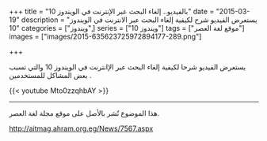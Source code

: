 +++
title = "بالفيديو.. إلغاء البحث عبر الإنترنت في الويندوز 10"
date = "2015-03-19"
description = "يستعرض الفيديو شرح لكيفية إلغاء البحث عبر الانترنت في الويندوز 10"
categories = ["ويندوز",]
series = ["ويندوز 10"]
tags = ["موقع لغة العصر"]
images = ["images/2015-635623725972894177-289.png"]

+++

يستعرض الفيديو شرحا لكيفية إلغاء البحث عبر الإانترنت في الويندوز 10 والتي تسبب بعض المشاكل للمستخدمين .

{{< youtube Mto0zzqhbAY >}}

---
هذا الموضوع نٌشر باﻷصل على موقع مجلة لغة العصر.

http://aitmag.ahram.org.eg/News/7567.aspx